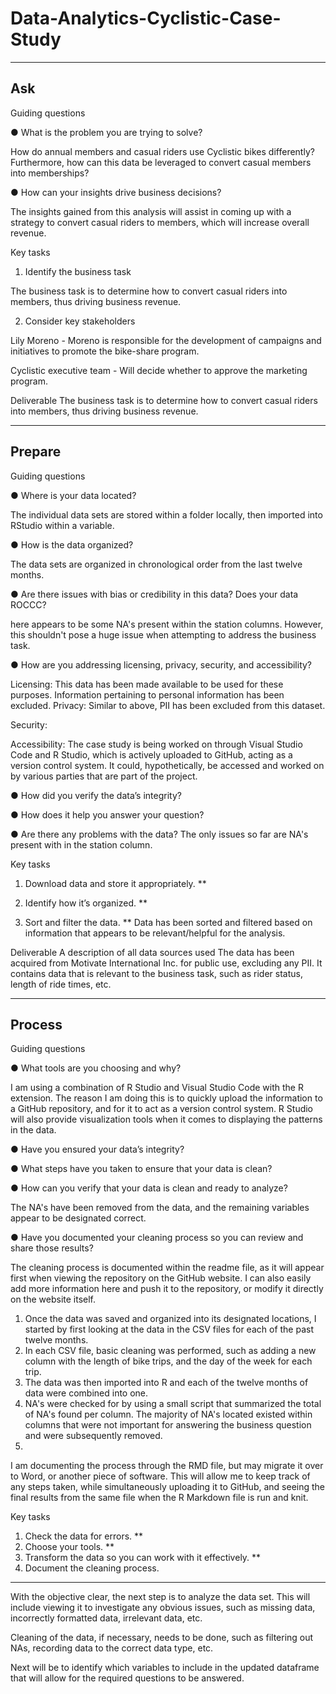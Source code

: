 # Data-Analytics-Cyclistic-Case-Study
---
Ask
---

Guiding questions

● What is the problem you are trying to solve?

How do annual members and casual riders use Cyclistic bikes differently? Furthermore, how can this data be leveraged
to convert casual members into memberships?

● How can your insights drive business decisions?

The insights gained from this analysis will assist in coming up with a strategy
to convert casual riders to members, which will increase overall revenue.

Key tasks

1. Identify the business task

The business task is to determine how to convert casual riders into members,
thus driving business revenue.

2. Consider key stakeholders

Lily Moreno - Moreno is responsible for the development of campaigns
and initiatives to promote the bike-share program.

Cyclistic executive team - Will decide whether to approve the marketing program.

Deliverable 
The business task is to determine how to convert casual riders into members,
thus driving business revenue.

-------
Prepare
-------

Guiding questions

● Where is your data located?

The individual data sets are stored within a folder locally, then imported into
RStudio within a variable.

● How is the data organized?

The data sets are organized in chronological order from the last twelve months.

● Are there issues with bias or credibility in this data? Does your data ROCCC?

here appears to be some NA's present within the station columns. However,
this shouldn't pose a huge issue when attempting to address the business task.

● How are you addressing licensing, privacy, security, and accessibility?

Licensing: This data has been made available to be used for these purposes. Information pertaining to personal information has been excluded.
Privacy: Similar to above, PII has been excluded from this dataset.

Security:

Accessibility: The case study is being worked on through Visual Studio Code and R Studio, which is actively uploaded to GitHub, acting as a version control system. It could, hypothetically, be accessed and worked on by various parties that are part of the project.

● How did you verify the data’s integrity?

● How does it help you answer your question?

● Are there any problems with the data?
The only issues so far are NA's present with in the station column.

Key tasks

1. Download data and store it appropriately. **

2. Identify how it’s organized. **

3. Sort and filter the data. **
Data has been sorted and filtered based on information that appears to be relevant/helpful for the analysis.    

Deliverable 
A description of all data sources used
The data has been acquired from Motivate International Inc. for public use, excluding any PII.
It contains data that is relevant to the business task, such as rider status, length of ride times, etc.

-------
Process
-------
Guiding questions 

● What tools are you choosing and why? 

I am using a combination of R Studio and Visual Studio Code with the R extension. The reason I am doing this is to quickly upload the information to a GitHub repository, and for it to act as a version control system.
R Studio will also provide visualization tools when it comes to displaying the patterns in the data.

● Have you ensured your data’s integrity? 

● What steps have you taken to ensure that your data is clean? 

● How can you verify that your data is clean and ready to analyze? 

The NA's have been removed from the data, and the remaining variables appear to be designated correct.

● Have you documented your cleaning process so you can review and share those results?

The cleaning process is documented within the readme file, as it will appear first when viewing the repository on the GitHub website.
I can also easily add more information here and push it to the repository, or modify it directly on the website itself.

1) Once the data was saved and organized into its designated locations, I started by first looking at the data in the CSV files for each of the past twelve months.
2) In each CSV file, basic cleaning was performed, such as adding a new column with the length of bike trips, and the day of the week for each trip.
3) The data was then imported into R and each of the twelve months of data were combined into one.
4) NA's were checked for by using a small script that summarized the total of NA's found per column. The majority of NA's located existed within columns that were not important for answering the
business question and were subsequently removed.
5) 

I am documenting the process through the RMD file, but may migrate it over to Word, or another piece of software.
This will allow me to keep track of any steps taken, while simultaneously uploading it to GitHub, and seeing the final results from the same file when the R Markdown file is run and knit.

Key tasks 
1. Check the data for errors. **
2. Choose your tools. **
3. Transform the data so you can work with it effectively. **
4. Document the cleaning process.

-------------------------------------------------------------------------------

With the objective clear, the next step is to analyze the data set. This will
include viewing it to investigate any obvious issues, such as missing data,
incorrectly formatted data, irrelevant data, etc.

Cleaning of the data, if necessary, needs to be done, such as filtering out NAs,
recording data to the correct data type, etc.

Next will be to identify which variables to include in the updated dataframe
that will allow for the required questions to be answered.
